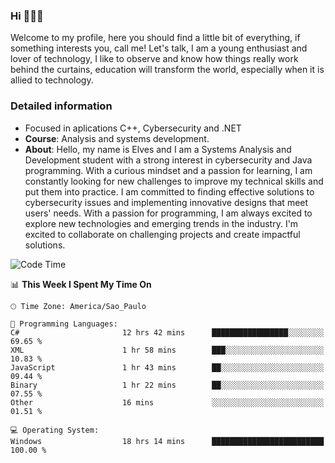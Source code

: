 


### Hi 🙋🏽‍♂️

Welcome to my profile, here you should find a little bit of everything, if something interests you, call me! Let's talk,
I am a young enthusiast and lover of technology, I like to observe and know how things really work behind the curtains, 
education will transform the world, especially when it is allied to technology.

### Detailed information
* Focused in aplications C++, Cybersecurity and .NET
* **Course**: Analysis and systems development.
* **About**: Hello, my name is Elves and I am a Systems Analysis and Development student with a strong interest in cybersecurity and Java programming. With a curious mindset and a passion for learning, I am constantly looking for new challenges to improve my technical skills and put them into practice. I am committed to finding effective solutions to cybersecurity issues and implementing innovative designs that meet users' needs. With a passion for programming, I am always excited to explore new technologies and emerging trends in the industry. I'm excited to collaborate on challenging projects and create impactful solutions.

<!--START_SECTION:waka-->
![Code Time](http://img.shields.io/badge/Code%20Time-168%20hrs%2026%20mins-blue)

📊 **This Week I Spent My Time On** 

```text
🕑︎ Time Zone: America/Sao_Paulo

💬 Programming Languages: 
C#                       12 hrs 42 mins      █████████████████░░░░░░░░   69.65 % 
XML                      1 hr 58 mins        ███░░░░░░░░░░░░░░░░░░░░░░   10.83 % 
JavaScript               1 hr 43 mins        ██░░░░░░░░░░░░░░░░░░░░░░░   09.44 % 
Binary                   1 hr 22 mins        ██░░░░░░░░░░░░░░░░░░░░░░░   07.55 % 
Other                    16 mins             ░░░░░░░░░░░░░░░░░░░░░░░░░   01.51 % 

💻 Operating System: 
Windows                  18 hrs 14 mins      █████████████████████████   100.00 % 
```


<!--END_SECTION:waka-->


